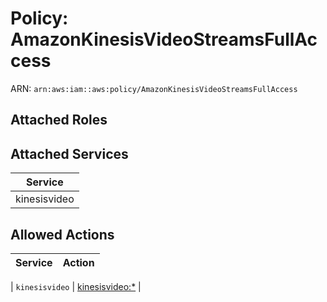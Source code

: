 # Policy: AmazonKinesisVideoStreamsFullAccess

ARN: `arn:aws:iam::aws:policy/AmazonKinesisVideoStreamsFullAccess`

## Attached Roles

## Attached Services

| Service |
|---------|
| kinesisvideo |

## Allowed Actions

| Service | Action |
|:-------:|--------|

| `kinesisvideo` | [kinesisvideo:*](../actions.md#kinesisvideo:all) |
